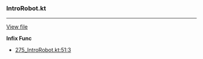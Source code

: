 ### IntroRobot.kt
---
[View file](../files/275_IntroRobot.kt)

**Infix Func**

 - [275_IntroRobot.kt:51:3](../files/275_IntroRobot.kt#L51)
